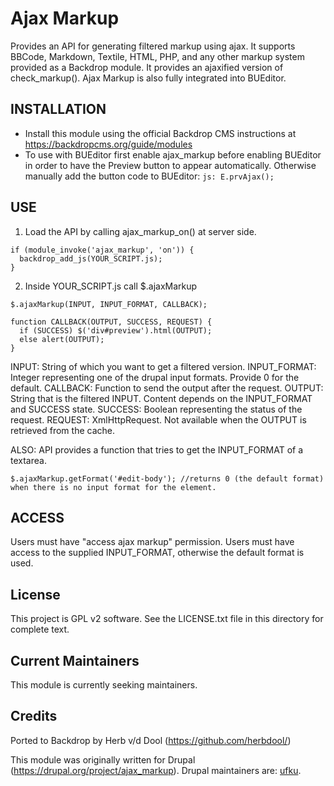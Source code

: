 Ajax Markup
===========

Provides an API for generating filtered markup using ajax. It supports BBCode, Markdown, Textile, HTML, PHP, and any other markup system provided as a Backdrop module. It provides an ajaxified version of check_markup(). Ajax Markup is also fully integrated into BUEditor.

INSTALLATION
------------

- Install this module using the official Backdrop CMS instructions at
  https://backdropcms.org/guide/modules
- To use with BUEditor first enable ajax_markup before enabling BUEditor in order to have the Preview button to appear automatically. Otherwise manually add the button code to BUEditor: `js: E.prvAjax();`

USE
---

1. Load the API by calling ajax_markup_on() at server side.
```
if (module_invoke('ajax_markup', 'on')) {
  backdrop_add_js(YOUR_SCRIPT.js);
}
```
2. Inside YOUR_SCRIPT.js call $.ajaxMarkup
```
$.ajaxMarkup(INPUT, INPUT_FORMAT, CALLBACK);

function CALLBACK(OUTPUT, SUCCESS, REQUEST) {
  if (SUCCESS) $('div#preview').html(OUTPUT);
  else alert(OUTPUT);
}
```
INPUT: String of which you want to get a filtered version.
INPUT_FORMAT: Integer representing one of the drupal input formats. Provide 0 for the default.
CALLBACK: Function to send the output after the request.
OUTPUT: String that is the filtered INPUT. Content depends on the INPUT_FORMAT and SUCCESS state.
SUCCESS: Boolean representing the status of the request.
REQUEST: XmlHttpRequest. Not available when the OUTPUT is retrieved from the cache.

ALSO:
API provides a function that tries to get the INPUT_FORMAT of a textarea.
```
$.ajaxMarkup.getFormat('#edit-body'); //returns 0 (the default format) when there is no input format for the element.
```

ACCESS
------

Users must have "access ajax markup" permission.
Users must have access to the supplied INPUT_FORMAT, otherwise the default format is used.

License
-------

This project is GPL v2 software. See the LICENSE.txt file in this directory for
complete text.

Current Maintainers
-------------------

This module is currently seeking maintainers.

Credits
-------

Ported to Backdrop by Herb v/d Dool (https://github.com/herbdool/)

This module was originally written for Drupal (https://drupal.org/project/ajax_markup). Drupal maintainers are: [ufku](https://www.drupal.org/u/ufku).
